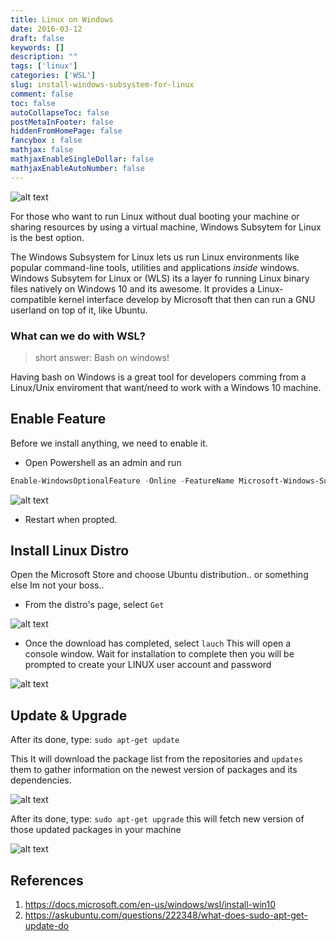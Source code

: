 ```yaml
---
title: Linux on Windows
date: 2016-03-12
draft: false
keywords: []
description: ""
tags: ['linux']
categories: ['WSL']
slug: install-windows-subsystem-for-linux
comment: false
toc: false
autoCollapseToc: false
postMetaInFooter: false
hiddenFromHomePage: false
fancybox : false
mathjax: false
mathjaxEnableSingleDollar: false
mathjaxEnableAutoNumber: false
---
```



![alt text][img0]

For those who want to run Linux without dual booting your machine or  sharing resources by using a virtual machine, Windows Subsytem for Linux is the best option.

The Windows Subsystem for Linux lets us run Linux environments like popular command-line tools, utilities and applications *inside* windows.
Windows Subsytem for Linux or (WLS) its a layer fo running Linux binary files natively on Windows 10 and its awesome.  It provides a Linux-compatible kernel interface develop by Microsoft that then can run a GNU userland on top of it, like Ubuntu.

### What can we do with WSL?

> short answer: Bash on windows!



Having bash on Windows is a great tool for developers comming from a Linux/Unix enviroment that want/need to work with a Windows 10 machine.



<!--more-->

## Enable Feature
Before we install anything, we need to enable it.

- Open Powershell as an admin and run

```PowerShell
Enable-WindowsOptionalFeature -Online -FeatureName Microsoft-Windows-Subsystem-Linux
```


![alt text][img1]

- Restart when propted.


## Install Linux Distro

Open the Microsoft Store and choose Ubuntu distribution.. or something else Im not your boss..

- From the distro's page, select `Get`


![alt text][img3]


- Once the download has completed, select `lauch`
This will open a console window. Wait for installation to complete then you will be prompted to create your LINUX user account and password

![alt text][img4]

## Update & Upgrade

After its done, type: `sudo apt-get update`

This It will download the package list from the repositories and `updates` them to gather information on the newest version of packages and its dependencies.

![alt text][img5]

After its done, type: `sudo apt-get upgrade`
this will fetch new version of those updated packages in your machine

![alt text][img6]





## References



1. https://docs.microsoft.com/en-us/windows/wsl/install-win10
2. https://askubuntu.com/questions/222348/what-does-sudo-apt-get-update-do


[img0]: /images/install-windows-subsystem-for-linux/bashonwindows0.png
[img1]: /images/install-windows-subsystem-for-linux/bashonwindows1.png
[img2]: /images/install-windows-subsystem-for-linux/bashonwindows2.png
[img3]: /images/install-windows-subsystem-for-linux/bashonwindows3.png
[img4]: /images/install-windows-subsystem-for-linux/bashonwindows4.png
[img5]: /images/install-windows-subsystem-for-linux/bashonwindows5.png
[img6]: /images/install-windows-subsystem-for-linux/bashonwindows6.png